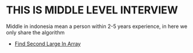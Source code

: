 # THIS IS MIDDLE LEVEL INTERVIEW

Middle in indonesia mean a person within 2-5 years experience, in here we only share the algorithm

- [Find Second Large In Array](./FindSecondLarge/)
